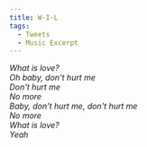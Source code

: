 ```yaml
---
title: W-I-L
tags:
  - Tweets
  - Music Excerpt
---
```

*What is love?<br>
Oh baby, don't hurt me<br>
Don't hurt me<br>
No more<br>
Baby, don't hurt me, don't hurt me<br>
No more<br>
What is love?<br>
Yeah*
